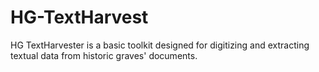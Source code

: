 # HG-TextHarvest
HG TextHarvester is a basic toolkit designed for digitizing and extracting textual data from historic graves' documents.
